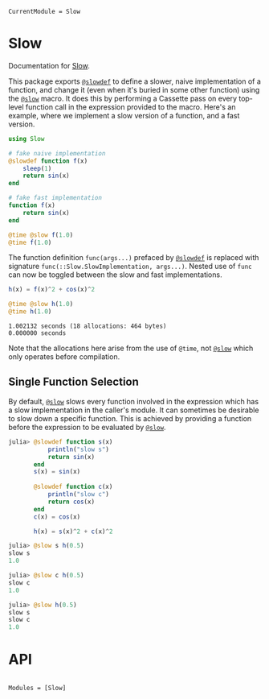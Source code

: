 ```@meta
CurrentModule = Slow
```

# Slow

Documentation for [Slow](https://github.com/xzackli/Slow.jl). 

This package exports [`@slowdef`](@ref) to define a slower, naive implementation of a function, and 
change it (even when it's buried in some other function) using the [`@slow`](@ref) macro. It does 
this by performing a Cassette pass on every top-level function call in the expression provided to the macro.
Here's an example, where we implement a slow version of a function, and a fast version. 

```julia
using Slow

# fake naive implementation
@slowdef function f(x)
    sleep(1)  
    return sin(x)
end

# fake fast implementation
function f(x)
    return sin(x)
end

@time @slow f(1.0)
@time f(1.0)
```

The function definition `func(args...)` prefaced by [`@slowdef`](@ref) is replaced with signature `func(::Slow.SlowImplementation, args...)`. Nested use of `func` can now 
be toggled between the slow and fast implementations.

```julia
h(x) = f(x)^2 + cos(x)^2

@time @slow h(1.0)
@time h(1.0)
```
```
1.002132 seconds (18 allocations: 464 bytes)
0.000000 seconds
```
Note that the allocations here arise from the use of `@time`, not [`@slow`](@ref) which only operates before compilation.

## Single Function Selection

By default, [`@slow`](@ref) slows every function involved in the expression which has a slow implementation in the caller's module. 
It can sometimes be desirable to slow down a specific function. This is achieved by providing a function before the expression to
be evaluated by [`@slow`](@ref).

```julia
julia> @slowdef function s(x)
           println("slow s") 
           return sin(x)
       end
       s(x) = sin(x)
       
       @slowdef function c(x)
           println("slow c") 
           return cos(x)
       end
       c(x) = cos(x)

       h(x) = s(x)^2 + c(x)^2

julia> @slow s h(0.5)
slow s
1.0

julia> @slow c h(0.5)
slow c
1.0

julia> @slow h(0.5)
slow s
slow c
1.0
```



# API

```@index
```

```@autodocs
Modules = [Slow]
```

